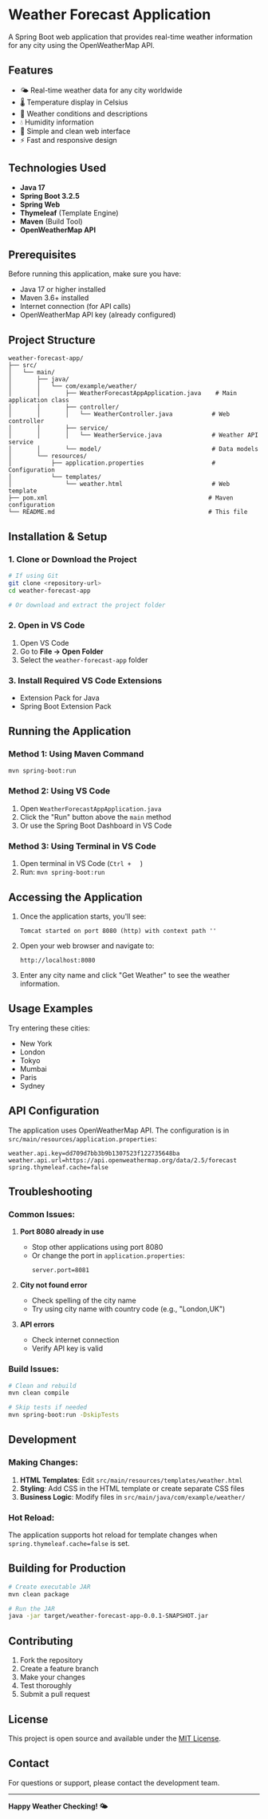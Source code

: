 # Weather Forecast Application

A Spring Boot web application that provides real-time weather information for any city using the OpenWeatherMap API.

## Features

- 🌤️ Real-time weather data for any city worldwide
- 🌡️ Temperature display in Celsius
- 💨 Weather conditions and descriptions
- 💧 Humidity information
- 🎯 Simple and clean web interface
- ⚡ Fast and responsive design

## Technologies Used

- **Java 17**
- **Spring Boot 3.2.5**
- **Spring Web**
- **Thymeleaf** (Template Engine)
- **Maven** (Build Tool)
- **OpenWeatherMap API**

## Prerequisites

Before running this application, make sure you have:

- Java 17 or higher installed
- Maven 3.6+ installed
- Internet connection (for API calls)
- OpenWeatherMap API key (already configured)

## Project Structure

```
weather-forecast-app/
├── src/
│   └── main/
│       ├── java/
│       │   └── com/example/weather/
│       │       ├── WeatherForecastAppApplication.java    # Main application class
│       │       ├── controller/
│       │       │   └── WeatherController.java           # Web controller
│       │       ├── service/
│       │       │   └── WeatherService.java              # Weather API service
│       │       └── model/                               # Data models
│       └── resources/
│           ├── application.properties                   # Configuration
│           └── templates/
│               └── weather.html                         # Web template
├── pom.xml                                             # Maven configuration
└── README.md                                           # This file
```

## Installation & Setup

### 1. Clone or Download the Project
```bash
# If using Git
git clone <repository-url>
cd weather-forecast-app

# Or download and extract the project folder
```

### 2. Open in VS Code
1. Open VS Code
2. Go to **File → Open Folder**
3. Select the `weather-forecast-app` folder

### 3. Install Required VS Code Extensions
- Extension Pack for Java
- Spring Boot Extension Pack

## Running the Application

### Method 1: Using Maven Command
```bash
mvn spring-boot:run
```

### Method 2: Using VS Code
1. Open `WeatherForecastAppApplication.java`
2. Click the "Run" button above the `main` method
3. Or use the Spring Boot Dashboard in VS Code

### Method 3: Using Terminal in VS Code
1. Open terminal in VS Code (`Ctrl + ` ` `)
2. Run: `mvn spring-boot:run`

## Accessing the Application

1. Once the application starts, you'll see:
   ```
   Tomcat started on port 8080 (http) with context path ''
   ```

2. Open your web browser and navigate to:
   ```
   http://localhost:8080
   ```

3. Enter any city name and click "Get Weather" to see the weather information.

## Usage Examples

Try entering these cities:
- New York
- London
- Tokyo
- Mumbai
- Paris
- Sydney

## API Configuration

The application uses OpenWeatherMap API. The configuration is in `src/main/resources/application.properties`:

```properties
weather.api.key=dd709d7bb3b9b1307523f122735648ba
weather.api.url=https://api.openweathermap.org/data/2.5/forecast
spring.thymeleaf.cache=false
```

## Troubleshooting

### Common Issues:

1. **Port 8080 already in use**
   - Stop other applications using port 8080
   - Or change the port in `application.properties`:
     ```properties
     server.port=8081
     ```

2. **City not found error**
   - Check spelling of the city name
   - Try using city name with country code (e.g., "London,UK")

3. **API errors**
   - Check internet connection
   - Verify API key is valid

### Build Issues:
```bash
# Clean and rebuild
mvn clean compile

# Skip tests if needed
mvn spring-boot:run -DskipTests
```

## Development

### Making Changes:
1. **HTML Templates**: Edit `src/main/resources/templates/weather.html`
2. **Styling**: Add CSS in the HTML template or create separate CSS files
3. **Business Logic**: Modify files in `src/main/java/com/example/weather/`

### Hot Reload:
The application supports hot reload for template changes when `spring.thymeleaf.cache=false` is set.

## Building for Production

```bash
# Create executable JAR
mvn clean package

# Run the JAR
java -jar target/weather-forecast-app-0.0.1-SNAPSHOT.jar
```

## Contributing

1. Fork the repository
2. Create a feature branch
3. Make your changes
4. Test thoroughly
5. Submit a pull request

## License

This project is open source and available under the [MIT License](LICENSE).

## Contact

For questions or support, please contact the development team.

---

**Happy Weather Checking! 🌤️**